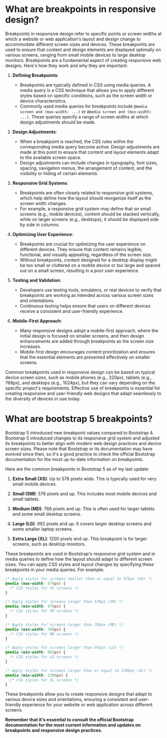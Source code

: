 # What are breakpoints in responsive design?

Breakpoints in responsive design refer to specific points or screen widths at which a website or web application's layout and design change to accommodate different screen sizes and devices. These breakpoints are used to ensure that content and design elements are displayed optimally on various screens, ranging from small mobile devices to large desktop monitors. Breakpoints are a fundamental aspect of creating responsive web designs. Here's how they work and why they are important:

1. **Defining Breakpoints**:

   - Breakpoints are typically defined in CSS using media queries. A media query is a CSS technique that allows you to apply different styles based on specific conditions, such as the screen width or device characteristics.
   - Commonly used media queries for breakpoints include `@media screen and (max-width: ...)` or `@media screen and (min-width: ...)`. These queries specify a range of screen widths at which design adjustments should be made.

2. **Design Adjustments**:

   - When a breakpoint is reached, the CSS rules within the corresponding media query become active. Design adjustments are made at this point to ensure that content and layout elements adapt to the available screen space.
   - Design adjustments can include changes in typography, font sizes, spacing, navigation menus, the arrangement of content, and the visibility or hiding of certain elements.

3. **Responsive Grid Systems**:

   - Breakpoints are often closely related to responsive grid systems, which help define how the layout should reorganize itself as the screen width changes.
   - For example, a responsive grid system may define that on small screens (e.g., mobile devices), content should be stacked vertically, while on larger screens (e.g., desktops), it should be displayed side by side in columns.

4. **Optimizing User Experience**:

   - Breakpoints are crucial for optimizing the user experience on different devices. They ensure that content remains legible, functional, and visually appealing, regardless of the screen size.
   - Without breakpoints, content designed for a desktop display might be too small or cluttered on a mobile device or too large and spaced out on a small screen, resulting in a poor user experience.

5. **Testing and Validation**:

   - Developers use testing tools, emulators, or real devices to verify that breakpoints are working as intended across various screen sizes and orientations.
   - Continuous testing helps ensure that users on different devices receive a consistent and user-friendly experience.

6. **Mobile-First Approach**:
   - Many responsive designs adopt a mobile-first approach, where the initial design is focused on smaller screens, and then design enhancements are added through breakpoints as the screen size increases.
   - Mobile-first design encourages content prioritization and ensures that the essential elements are presented effectively on smaller screens.

Common breakpoints used in responsive design can be based on typical device screen sizes, such as mobile phones (e.g., 320px), tablets (e.g., 768px), and desktops (e.g., 1024px), but they can vary depending on the specific project's requirements. Effective use of breakpoints is essential for creating responsive and user-friendly web designs that adapt seamlessly to the diversity of devices in use today.

# What are bootstrap 5 breakpoints?

Bootstrap 5 introduced new breakpoint values compared to Bootstrap 4. Bootstrap 5 introduced changes to its responsive grid system and adjusted its breakpoints to better align with modern web design practices and device screen sizes. Please note that Bootstrap or its documentation may have evolved since then, so it's a good practice to check the official Bootstrap documentation for the most up-to-date information on breakpoints.

Here are the common breakpoints in Bootstrap 5 as of my last update:

1. **Extra Small (XS)**: Up to 576 pixels wide. This is typically used for very small mobile devices.

2. **Small (SM)**: 576 pixels and up. This includes most mobile devices and small tablets.

3. **Medium (MD)**: 768 pixels and up. This is often used for larger tablets and some small desktop screens.

4. **Large (LG)**: 992 pixels and up. It covers larger desktop screens and some smaller laptop screens.

5. **Extra Large (XL)**: 1200 pixels and up. This breakpoint is for larger screens, such as desktop monitors.

These breakpoints are used in Bootstrap's responsive grid system and in media queries to define how the layout should adapt to different screen sizes. You can apply CSS styles and layout changes by specifying these breakpoints in your media queries. For example:

```css
/* Apply styles for screens smaller than or equal to 576px (XS) */
@media (max-width: 576px) {
  /* CSS styles for XS screens */
}

/* Apply styles for screens larger than 576px (SM) */
@media (min-width: 576px) {
  /* CSS styles for SM screens */
}

/* Apply styles for screens larger than 768px (MD) */
@media (min-width: 768px) {
  /* CSS styles for MD screens */
}

/* Apply styles for screens larger than 992px (LG) */
@media (min-width: 992px) {
  /* CSS styles for LG screens */
}

/* Apply styles for screens larger than or equal to 1200px (XL) */
@media (min-width: 1200px) {
  /* CSS styles for XL screens */
}
```

These breakpoints allow you to create responsive designs that adapt to various device sizes and orientations, ensuring a consistent and user-friendly experience for your website or web application across different screens. 

**Remember that it's essential to consult the official Bootstrap documentation for the most current information and updates on breakpoints and responsive design practices.**
